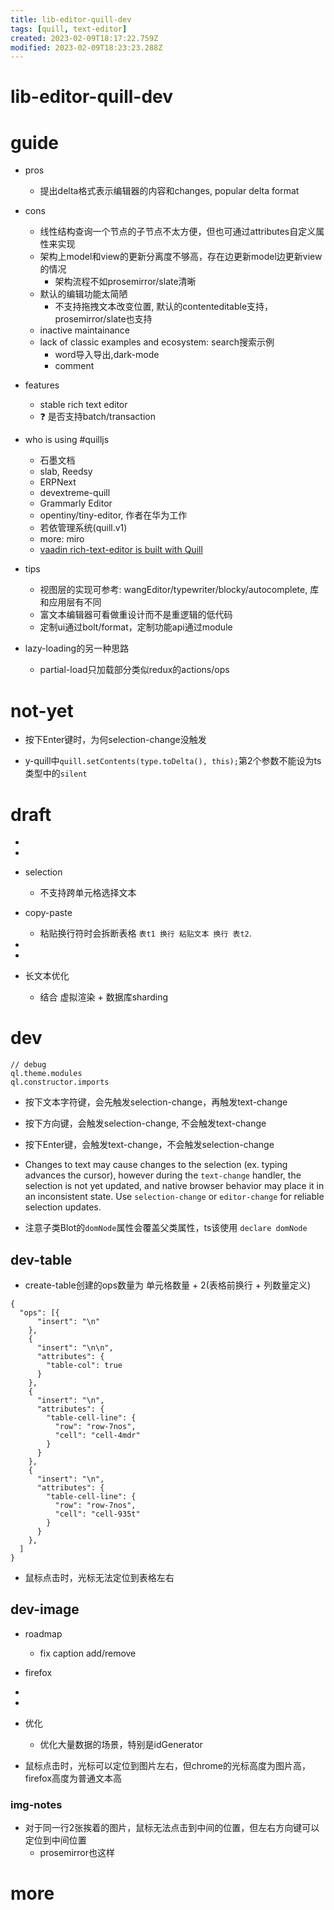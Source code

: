 ```yaml
---
title: lib-editor-quill-dev
tags: [quill, text-editor]
created: 2023-02-09T18:17:22.759Z
modified: 2023-02-09T18:23:23.288Z
---
```


# lib-editor-quill-dev

# guide

- pros
  - 提出delta格式表示编辑器的内容和changes, popular delta format

- cons
  - 线性结构查询一个节点的子节点不太方便，但也可通过attributes自定义属性来实现
  - 架构上model和view的更新分离度不够高，存在边更新model边更新view的情况
    - 架构流程不如prosemirror/slate清晰
  - 默认的编辑功能太简陋
    - 不支持拖拽文本改变位置, 默认的contenteditable支持，prosemirror/slate也支持
  - inactive maintainance
  - lack of classic examples and ecosystem: search搜索示例
    - word导入导出,dark-mode
    - comment

- features
  - stable rich text editor
  - ❓ 是否支持batch/transaction

- who is using #quilljs
  - 石墨文档
  - slab, Reedsy
  - ERPNext
  - devextreme-quill
  - Grammarly Editor
  - opentiny/tiny-editor, 作者在华为工作
  - 若依管理系统(quill.v1)
  - more: miro
  - [vaadin rich-text-editor is built with Quill](https://vaadin.com/docs/latest/components/rich-text-editor)

- tips
  - 视图层的实现可参考: wangEditor/typewriter/blocky/autocomplete, 库和应用层有不同
  - 富文本编辑器可看做重设计而不是重逻辑的低代码
  - 定制ui通过bolt/format，定制功能api通过module

- lazy-loading的另一种思路
  - partial-load只加载部分类似redux的actions/ops
# not-yet
- 按下Enter键时，为何selection-change没触发

- y-quill中`quill.setContents(type.toDelta(), this);`第2个参数不能设为ts类型中的`silent`
# draft

- 
- 

- selection
  - 不支持跨单元格选择文本

- copy-paste
  - 粘贴换行符时会拆断表格 `表t1 换行 粘贴文本 换行 表t2`.

- 
- 

- 长文本优化
  - 结合 虚拟渲染 + 数据库sharding
# dev

```JS
// debug
ql.theme.modules
ql.constructor.imports
```

- 按下文本字符键，会先触发selection-change，再触发text-change
- 按下方向键，会触发selection-change, 不会触发text-change
- 按下Enter键，会触发text-change，不会触发selection-change
- Changes to text may cause changes to the selection (ex. typing advances the cursor), however during the `text-change` handler, the selection is not yet updated, and native browser behavior may place it in an inconsistent state. Use `selection-change` or `editor-change` for reliable selection updates.

- 注意子类Blot的`domNode`属性会覆盖父类属性，ts该使用 `declare domNode`

## dev-table

- create-table创建的ops数量为 单元格数量 + 2(表格前换行 + 列数量定义)

```JS
{
  "ops": [{
      "insert": "\n"
    },
    {
      "insert": "\n\n",
      "attributes": {
        "table-col": true
      }
    },
    {
      "insert": "\n",
      "attributes": {
        "table-cell-line": {
          "row": "row-7nos",
          "cell": "cell-4mdr"
        }
      }
    },
    {
      "insert": "\n",
      "attributes": {
        "table-cell-line": {
          "row": "row-7nos",
          "cell": "cell-935t"
        }
      }
    },
  ]
}
```

- 鼠标点击时，光标无法定位到表格左右

## dev-image

- roadmap
  - fix caption add/remove

- firefox

- 
- 

- 优化
  - 优化大量数据的场景，特别是idGenerator

- 鼠标点击时，光标可以定位到图片左右，但chrome的光标高度为图片高，firefox高度为普通文本高

### img-notes

- 对于同一行2张挨着的图片，鼠标无法点击到中间的位置，但左右方向键可以定位到中间位置
  - prosemirror也这样
# more
